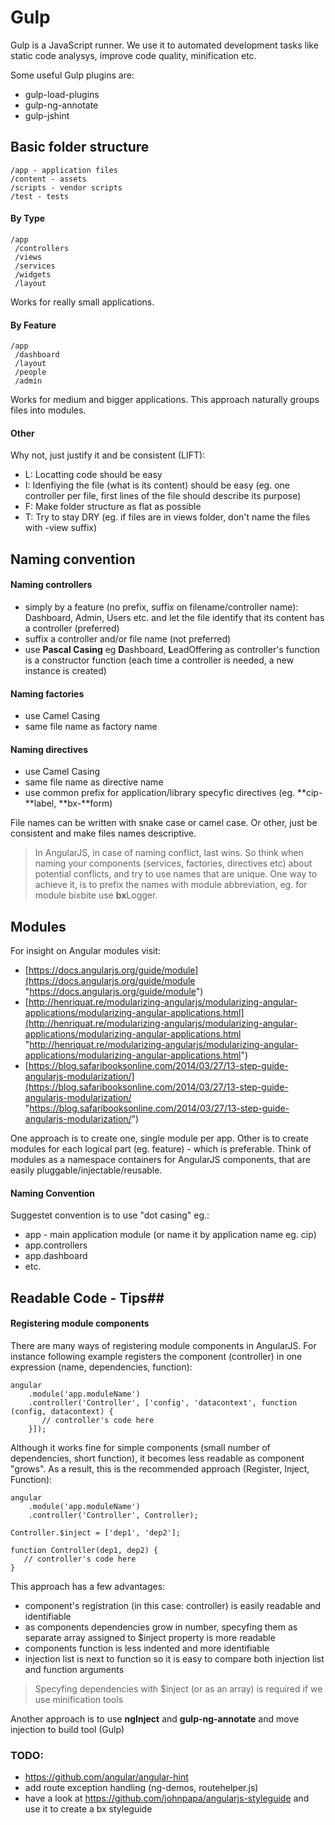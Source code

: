 # Gulp #

Gulp is a JavaScript runner. We use it to automated development tasks like static code analysys, improve code quality, minification etc.

Some useful Gulp plugins are:

- gulp-load-plugins
- gulp-ng-annotate
- gulp-jshint

## Basic folder structure ##

    /app - application files
    /content - assets
    /scripts - vendor scripts
    /test - tests

#### By Type ####

    /app
     /controllers
     /views
     /services
     /widgets
     /layout

Works for really small applications.

#### By Feature ####

    /app
     /dashboard
     /layout
     /people
     /admin

Works for medium and bigger applications. This approach naturally groups files into modules.

#### Other ####

Why not, just justify it and be consistent (LIFT):

- L: Locatting code should be easy
- I: Idenfiying the file (what is its content) should be easy (eg. one controller per file, first lines of the file should describe its purpose)
- F: Make folder structure as flat as possible
- T: Try to stay DRY (eg. if files are in views folder, don't name the files with -view suffix)

## Naming convention ##

#### Naming controllers ####
- simply by a feature (no prefix, suffix on filename/controller name): Dashboard, Admin, Users etc. and let the file identify that its content has a controller (preferred)
-  suffix a controller and/or file name (not preferred)
-  use **Pascal Casing** eg **D**ashboard, **L**eadOffering as controller's function is a constructor function (each time a controller is needed, a new instance is created)

#### Naming factories ####
- use Camel Casing
- same file name as factory name

#### Naming directives ####
- use Camel Casing
- same file name as directive name
- use common prefix for application/library specyfic directives (eg. **cip-**label, **bx-**form)

File names can be written with snake case or camel case. Or other, just be consistent and make files names descriptive.

> In AngularJS, in case of naming conflict, last wins. So think when naming your components (services, factories, directives etc) about potential conflicts, and try to use names that are unique. One way to achieve it, is to prefix the names with module abbreviation, eg. for module bixbite use **bx**Logger.
> 
## Modules ##

For insight on Angular modules visit:

- [https://docs.angularjs.org/guide/module](https://docs.angularjs.org/guide/module "https://docs.angularjs.org/guide/module")
- [http://henriquat.re/modularizing-angularjs/modularizing-angular-applications/modularizing-angular-applications.html](http://henriquat.re/modularizing-angularjs/modularizing-angular-applications/modularizing-angular-applications.html "http://henriquat.re/modularizing-angularjs/modularizing-angular-applications/modularizing-angular-applications.html")
- [https://blog.safaribooksonline.com/2014/03/27/13-step-guide-angularjs-modularization/](https://blog.safaribooksonline.com/2014/03/27/13-step-guide-angularjs-modularization/ "https://blog.safaribooksonline.com/2014/03/27/13-step-guide-angularjs-modularization/")


One approach is to create one, single module per app. Other is to create modules for each logical part (eg. feature) - which is preferable. Think of modules as a namespace containers for AngularJS components, that are easily pluggable/injectable/reusable.

#### Naming Convention ####

Suggestet convention is to use "dot casing" eg.:

- app - main application module (or name it by application name eg. cip)
- app.controllers
- app.dashboard
- etc.

## Readable Code - Tips##

#### Registering module components ####

There are many ways of registering module components in AngularJS. For instance following example registers the component (controller) in one expression (name, dependencies, function):

    angular
        .module('app.moduleName')
        .controller('Controller', ['config', 'datacontext', function (config, datacontext) { 
           // controller's code here
        }]);

Although it works fine for simple components (small number of dependencies, short function), it becomes less readable as component "grows". As a result, this is the recommended approach (Register, Inject, Function):

    angular
        .module('app.moduleName')
        .controller('Controller', Controller);

    Controller.$inject = ['dep1', 'dep2'];

    function Controller(dep1, dep2) { 
       // controller's code here
    }

This approach has a few advantages:

- component's registration (in this case: controller) is easily readable and identifiable
- as components dependencies grow in number, specyfing them as separate array assigned to $inject property is more readable
- components function is less indented and more identifiable
- injection list is next to function so it is easy to compare both injection list and function arguments

> Specyfing dependencies with $inject (or as an array) is required if we use minification tools

Another approach is to use **ngInject** and **gulp-ng-annotate** and move injection to build tool (Gulp)
 
### TODO: ###

- https://github.com/angular/angular-hint
- add route exception handling (ng-demos, routehelper.js)
- have a look at https://github.com/johnpapa/angularjs-styleguide and use it to create a bx styleguide
